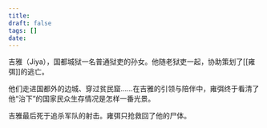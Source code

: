 ```yaml
---
title: 
draft: false
tags: []
date:
---
```

吉雅（Jiya），国都城狱一名普通狱吏的孙女。他随老狱吏一起，协助策划了[[雍弭]]的逃亡。

他们走进国都外的边城、穿过贫民窟……在吉雅的引领与陪伴中，雍弭终于看清了他“治下”的国家民众生存情况是怎样一番光景。

吉雅最后死于追杀军队的射击。雍弭只抢救回了他的尸体。